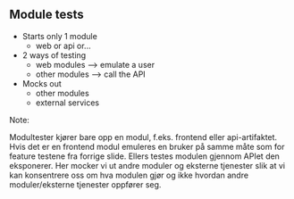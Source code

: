 ## Module tests

* Starts only 1 module
   * web or api or...
* 2 ways of testing
   * web modules --> emulate a user
   * other modules --> call the API
* Mocks out
   * other modules
   * external services

Note:

Modultester kjører bare opp en modul, f.eks. frontend eller api-artifaktet. Hvis det er en frontend modul emuleres en bruker på samme måte som for feature testene fra forrige slide. Ellers testes modulen gjennom APIet den eksponerer. Her mocker vi ut andre moduler og eksterne tjenester slik at vi kan konsentrere oss om hva modulen gjør og ikke hvordan andre moduler/eksterne tjenester oppfører seg.
